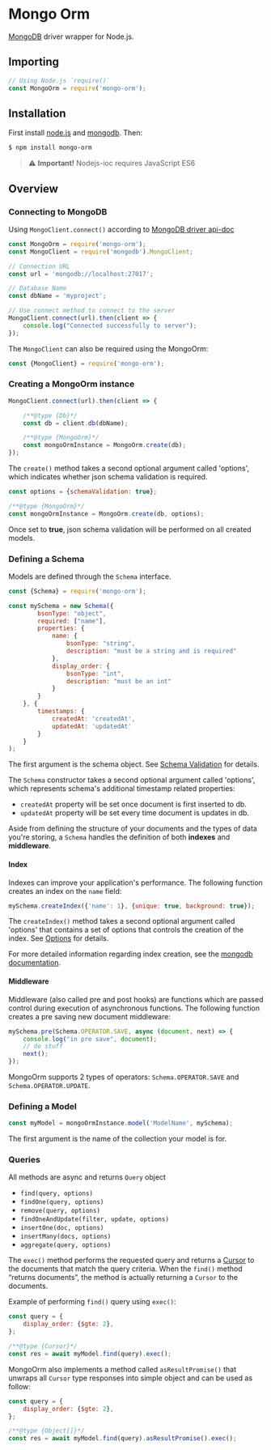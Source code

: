 Mongo Orm
======================
[MongoDB](https://www.mongodb.com/) driver wrapper for Node.js.

## Importing

```javascript
// Using Node.js `require()`
const MongoOrm = require('mongo-orm');
```

## Installation

First install [node.js](http://nodejs.org/) and [mongodb](https://www.mongodb.org/downloads). Then:

```sh
$ npm install mongo-orm
```
> :warning: **Important!** Nodejs-ioc requires JavaScript ES6 

## Overview

### Connecting to MongoDB
Using `MongoClient.connect()` according to [MongoDB driver api-doc](http://mongodb.github.io/node-mongodb-native/3.1/api)

```js
const MongoOrm = require('mongo-orm');
const MongoClient = require('mongodb').MongoClient;

// Connection URL
const url = 'mongodb://localhost:27017';

// Database Name
const dbName = 'myproject';

// Use connect method to connect to the server
MongoClient.connect(url).then(client => {
    console.log("Connected successfully to server");
});
```

The `MongoClient` can also be required using the MongoOrm:
```js
const {MongoClient} = require('mongo-orm');
```

### Creating a MongoOrm instance

```js
MongoClient.connect(url).then(client => {

    /**@type {Db}*/
    const db = client.db(dbName);

    /**@type {MongoOrm}*/
    const mongoOrmInstance = MongoOrm.create(db);
});
```

The `create()` method takes a second optional argument called 'options', which indicates whether json schema validation is required.
```js
const options = {schemaValidation: true};

/**@type {MongoOrm}*/
const mongoOrmInstance = MongoOrm.create(db, options);
```

Once set to **true**, json schema validation will be performed on all created models.

### Defining a Schema

Models are defined through the `Schema` interface.

```js
const {Schema} = require('mongo-orm');

const mySchema = new Schema({
        bsonType: "object",
        required: ["name"],
        properties: {
            name: {
                bsonType: "string",
                description: "must be a string and is required"
            },
            display_order: {
                bsonType: "int",
                description: "must be an int"
            }
        }
    }, {
        timestamps: {
            createdAt: 'createdAt',
            updatedAt: 'updatedAt'
        }
    }
);
```

The first argument is the schema object. See [Schema Validation](https://docs.mongodb.com/manual/core/schema-validation/index.html) for details.

The `Schema` constructor takes a second optional argument called 'options', which represents schema's additional timestamp related properties:
* `createdAt` property will be set once document is first inserted to db.
* `updatedAt` property will be set every time document is updates in db.


Aside from defining the structure of your documents and the types of data you're storing, a `Schema` handles the definition of both **indexes** and **middleware**.

#### Index

Indexes can improve your application's performance. The following function creates an index on the `name` field:
```js
mySchema.createIndex({'name': 1}, {unique: true, background: true});
```

The `createIndex()` method takes a second optional argument called 'options' that contains a set of options that controls the creation of the index. See [Options](https://docs.mongodb.com/manual/reference/method/db.collection.createIndex/index.html#ensureindex-options) for details.

For more detailed information regarding index creation, see the [mongodb documentation](https://docs.mongodb.com/manual/reference/method/db.collection.createIndex/).

#### Middleware

Middleware (also called pre and post hooks) are functions which are passed control during execution of asynchronous functions. The following function creates a pre saving new document middleware:
```js
mySchema.pre(Schema.OPERATOR.SAVE, async (document, next) => {
    console.log("in pre save", document);
    // do stuff
    next();
});
```
MongoOrm supports 2 types of operators: `Schema.OPERATOR.SAVE` and `Schema.OPERATOR.UPDATE`.

### Defining a Model

```js
const myModel = mongoOrmInstance.model('ModelName', mySchema);
```

The first argument is the name of the collection your model is for.

### Queries

All methods are async and returns `Query` object

* `find(query, options)`
* `findOne(query, options)`
* `remove(query, options)`
* `findOneAndUpdate(filter, update, options)`
* `insertOne(doc, options)`
* `insertMany(docs, options)`
* `aggregate(query, options)`

The `exec()` method performs the requested query and returns a [Cursor](https://docs.mongodb.com/manual/reference/glossary/#term-cursor) to the documents that match the query criteria.
When the `find()` method “returns documents”, the method is actually returning a `Cursor` to the documents.

Example of performing `find()` query using `exec()`:

```js
const query = {
    display_order: {$gte: 2},
};

/**@type {Cursor}*/
const res = await myModel.find(query).exec();
```

MongoOrm also implements a method called `asResultPromise()` that unwraps all `Cursor` type responses into simple object and can be used as follow:

```js
const query = {
    display_order: {$gte: 2},
};

/**@type {Object[]}*/
const res = await myModel.find(query).asResultPromise().exec();
```

